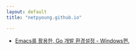 ```yaml
---
layout: default
title: "netpyoung.github.io"

---
```



* [Emacs를 활용한, Go 개발 환경설정 - Windows편.](go-emacs-win)
